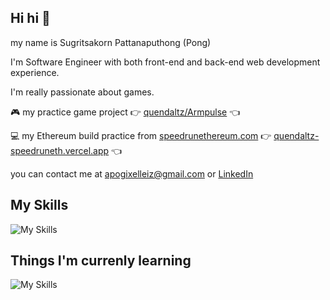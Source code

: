 ## Hi hi 👋

my name is Sugritsakorn Pattanaputhong (Pong)

I'm Software Engineer with both front-end and back-end web development experience.

I'm really passionate about games.

🎮 my practice game project 👉 [quendaltz/Armpulse](https://github.com/quendaltz/Armpulse) 👈

💻 my Ethereum build practice from [speedrunethereum.com](https://speedrunethereum.com) 👉 [quendaltz-speedruneth.vercel.app](https://quendaltz-speedruneth.vercel.app) 👈

you can contact me at [apogixelleiz@gmail.com](mailto:apogixelleiz@gmail.com) or [LinkedIn](https://www.linkedin.com/in/sugritsakorn-pattanaputhong-5364a41ba)

## My Skills
![My Skills](https://skillicons.dev/icons?i=ts,cpp,go,python)

## Things I'm currenly learning
![My Skills](https://skillicons.dev/icons?i=unreal,rust)
